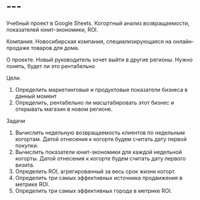 # ---
Учебный проект в Google Sheets. Когортный анализ возвращаемости, показателей юнит-экономики, ROI.

Компания.	Новосибирская компания, специализирующаяся на онлайн-продаже товаров для дома.

О проекте.	Новый руководитель хочет выйти в другие регионы. Нужно понять, будет ли это рентабельно	

Цели.	
1. Определить маркетинговые и продуктовые показатели бизнеса в данный момент	
2. Определить, рентабельно ли масштабировать этот бизнес и открывать магазин в новом регионе.

Задачи
1. Вычислить недельную возвращаемость клиентов по недельным когортам. Датой отнесения к когорте будем считать дату первой покупки.
2. Вычислить показатели юнит-экономики для каждой недельной когорты. Датой отнесения к когорте будем считать дату первого визита.
3. Определить ROI, агрегированный за весь срок жизни когорт.	
4. Определить три самых эффективных источника продвижения в метрике ROI.	
5. Определить три самых эффективных города в метрике ROI.	
